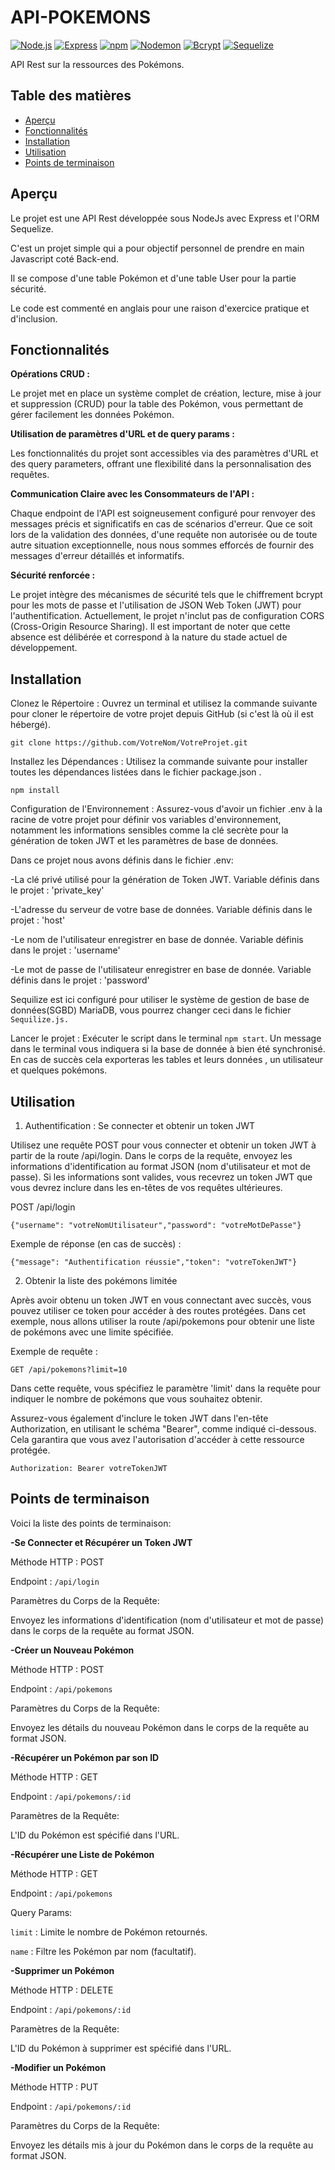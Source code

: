 # API-POKEMONS 

[![Node.js](https://img.shields.io/badge/Node.js-v20.2.0-green.svg)](https://nodejs.org/)
[![Express](https://img.shields.io/npm/v/express.svg?logo=express&label=express)](https://www.npmjs.com/package/express)
[![npm](https://img.shields.io/npm/v/npm.svg)](https://www.npmjs.com/package/npm)
[![Nodemon](https://img.shields.io/badge/nodemon-v3.0.1-blue.svg?logo=nodemon)](https://www.npmjs.com/package/nodemon)
[![Bcrypt](https://img.shields.io/npm/v/bcrypt.svg?logo=bcrypt&label=bcrypt)](https://www.npmjs.com/package/bcrypt)
[![Sequelize](https://img.shields.io/npm/v/sequelize.svg?logo=sequelize&label=Sequelize)](https://www.npmjs.com/package/sequelize)


API Rest sur la ressources des Pokémons.

## Table des matières

- [Aperçu](#aperçu)
- [Fonctionnalités](#fonctionnalités)
- [Installation](#installation)
- [Utilisation](#utilisation)
- [Points de terminaison](#points-de-terminaison)


 ## Aperçu 
 
Le projet est une API Rest développée sous NodeJs avec Express et l'ORM Sequelize.

C'est un projet simple qui a pour objectif personnel de prendre en main Javascript coté Back-end.

Il se compose d'une table Pokémon et d'une table User pour la partie sécurité.

Le code est commenté en anglais pour une raison d'exercice pratique et d'inclusion.

## Fonctionnalités 

**Opérations CRUD :**

Le projet met en place un système complet de création, lecture, mise à jour et suppression (CRUD) pour la table des Pokémon, vous permettant de gérer facilement les données Pokémon.

**Utilisation de paramètres d'URL et de query params :**

Les fonctionnalités du projet sont accessibles via des paramètres d'URL et des query parameters, offrant une flexibilité dans la personnalisation des requêtes.

**Communication Claire avec les Consommateurs de l'API :**

Chaque endpoint de l'API est soigneusement configuré pour renvoyer des messages précis et significatifs en cas de scénarios d'erreur. Que ce soit lors de la validation des données, d'une requête non autorisée ou de toute autre situation exceptionnelle, nous nous sommes efforcés de fournir des messages d'erreur détaillés et informatifs.

**Sécurité renforcée :**

Le projet intègre des mécanismes de sécurité tels que le chiffrement bcrypt pour les mots de passe et l'utilisation de JSON Web Token (JWT) pour l'authentification.
Actuellement, le projet n'inclut pas de configuration CORS (Cross-Origin Resource Sharing). Il est important de noter que cette absence est délibérée et correspond à la nature du stade actuel de développement.

  ## Installation 

Clonez le Répertoire : Ouvrez un terminal et utilisez la commande suivante pour cloner le répertoire de votre projet depuis GitHub (si c'est là où il est hébergé).

`git clone https://github.com/VotreNom/VotreProjet.git`

Installez les Dépendances : Utilisez la commande suivante pour installer toutes les dépendances listées dans le fichier package.json .

`npm install`

Configuration de l'Environnement : Assurez-vous d'avoir un fichier .env à la racine de votre projet pour définir vos variables d'environnement, notamment les informations sensibles comme la clé secrète pour la génération de token JWT et les paramètres de base de données. 

Dans ce projet nous avons définis dans le fichier .env:

-La clé privé utilisé pour la génération de Token JWT. Variable définis dans le projet : 'private_key' 

-L'adresse du serveur de votre base de données. Variable définis dans le projet : 'host' 

-Le nom de l'utilisateur enregistrer en base de donnée. Variable définis dans le projet : 'username'  

-Le mot de passe de l'utilisateur enregistrer en base de donnée. Variable définis dans le projet : 'password'  

Sequilize est ici configuré pour utiliser le système de gestion de base de données(SGBD) MariaDB, vous pourrez changer ceci dans le fichier `Sequilize.js.` 

Lancer le projet : Exécuter le script dans le terminal `npm start`.  Un message dans le terminal vous indiquera si la base de donnée à bien été synchronisé.
En cas de succès cela exporteras les tables et leurs données , un utilisateur et quelques pokémons.


 ## Utilisation 

1. Authentification : Se connecter et obtenir un token JWT 

Utilisez une requête POST pour vous connecter et obtenir un token JWT à partir de la route /api/login. Dans le corps de la requête, envoyez les informations d'identification au format JSON (nom d'utilisateur et mot de passe). Si les informations sont valides, vous recevrez un token JWT que vous devrez inclure dans les en-têtes de vos requêtes ultérieures.

POST /api/login

`{"username": "votreNomUtilisateur","password": "votreMotDePasse"}`

Exemple de réponse (en cas de succès) :

`{"message": "Authentification réussie","token": "votreTokenJWT"}`

2. Obtenir la liste des pokémons limitée

Après avoir obtenu un token JWT en vous connectant avec succès, vous pouvez utiliser ce token pour accéder à des routes protégées. Dans cet exemple, nous allons utiliser la route /api/pokemons pour obtenir une liste de pokémons avec une limite spécifiée.

Exemple de requête :

`GET /api/pokemons?limit=10`

Dans cette requête, vous spécifiez le paramètre 'limit' dans la requête pour indiquer le nombre de pokémons que vous souhaitez obtenir. 

Assurez-vous également d'inclure le token JWT dans l'en-tête Authorization, en utilisant le schéma "Bearer", comme indiqué ci-dessous. Cela garantira que vous avez l'autorisation d'accéder à cette ressource protégée.

`Authorization: Bearer votreTokenJWT`

## Points de terminaison


Voici la liste des points de terminaison:

**-Se Connecter et Récupérer un Token JWT**

Méthode HTTP : POST

Endpoint : `/api/login`

Paramètres du Corps de la Requête:

Envoyez les informations d'identification (nom d'utilisateur et mot de passe) dans le corps de la requête au format JSON.

**-Créer un Nouveau Pokémon**

Méthode HTTP : POST

Endpoint : `/api/pokemons`

Paramètres du Corps de la Requête:

Envoyez les détails du nouveau Pokémon dans le corps de la requête au format JSON.

**-Récupérer un Pokémon par son ID**

Méthode HTTP : GET

Endpoint : `/api/pokemons/:id`

Paramètres de la Requête:

L'ID du Pokémon est spécifié dans l'URL.

**-Récupérer une Liste de Pokémon**

Méthode HTTP : GET

Endpoint : `/api/pokemons`

Query Params:

`limit` : Limite le nombre de Pokémon retournés.

`name` : Filtre les Pokémon par nom (facultatif).

**-Supprimer un Pokémon**

Méthode HTTP : DELETE

Endpoint : `/api/pokemons/:id`

Paramètres de la Requête:

L'ID du Pokémon à supprimer est spécifié dans l'URL.

**-Modifier un Pokémon**

Méthode HTTP : PUT

Endpoint : `/api/pokemons/:id`

Paramètres du Corps de la Requête:

Envoyez les détails mis à jour du Pokémon dans le corps de la requête au format JSON.

